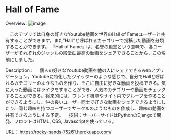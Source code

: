 # Hall of Fame

Overview:
![image](https://user-images.githubusercontent.com/50447179/76811295-64fb4b80-6834-11ea-8c75-5f2d37fdee99.png)

　このアプリでは自身の好きなYoutube動画を世界のHall of Fameユーザーと共有することができます。また”Hall”と呼ばれるカテゴリーで投稿した動画を分類することができます。
 『Hall of Fame』は、名誉の殿堂という意味で、各ユーザーがそれぞれのジャンルの殿堂に最高の動画をシェアできることから、この名前にしました。
 

Description：
　個人の好きなYoutube動画を他の人にシェアできるwebアプリケーション。Youtubeに特化したツイッターのような感じで、自分でHallと呼ばれるカテゴリーのようなものを作り、そこに自由に好きな動画を投稿できる。気に入った動画にはライクをすることができ、人気のカテゴリーや動画をチェックすることができる。将来的には、フレンド機能やサイト内でグループを作ることができるようにし、仲の良いユーザー同士で好きな動画をシェアできるようにしたり、同じ趣味を持つユーザーでサークルのようなものを作成し、趣味の動画を共有できるようにする予定。
　技術：サーバーサイドはPythonのDjangoで開発、フロントはHTML, CSS, Javascriptを使っている。

URL：
 https://rocky-sands-75261.herokuapp.com/
